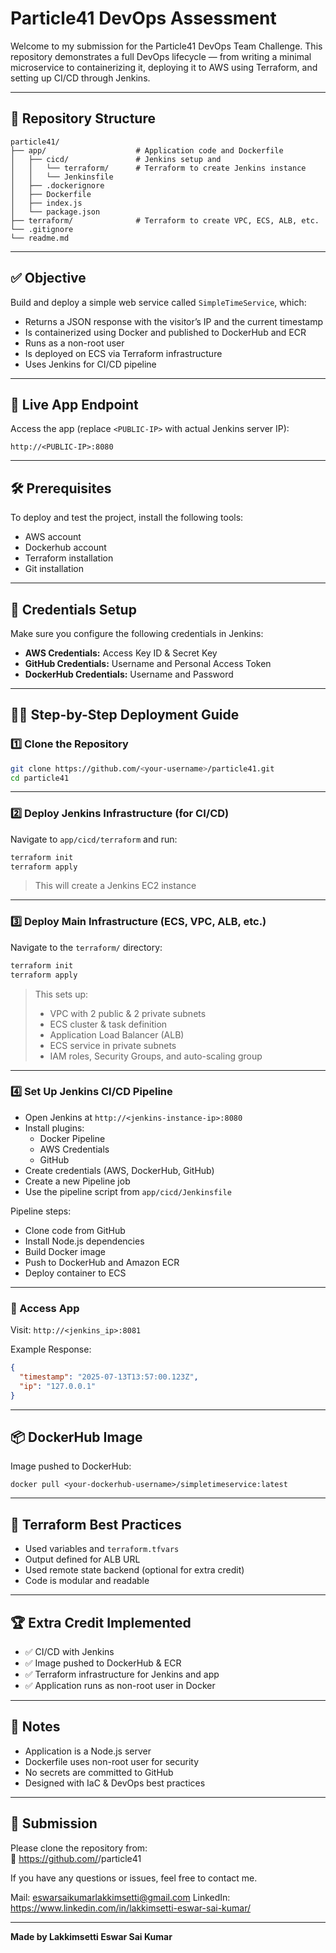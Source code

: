 
# Particle41 DevOps Assessment

Welcome to my submission for the Particle41 DevOps Team Challenge. This repository demonstrates a full DevOps lifecycle — from writing a minimal microservice to containerizing it, deploying it to AWS using Terraform, and setting up CI/CD through Jenkins.

---

## 📁 Repository Structure

```
particle41/
├── app/                    # Application code and Dockerfile
│   ├── cicd/               # Jenkins setup and 
│   │   └── terraform/      # Terraform to create Jenkins instance
│   │   └── Jenkinsfile     
│   ├── .dockerignore
│   ├── Dockerfile
│   ├── index.js
│   └── package.json
├── terraform/              # Terraform to create VPC, ECS, ALB, etc.
└── .gitignore
└── readme.md

```

---

## ✅ Objective

Build and deploy a simple web service called `SimpleTimeService`, which:

- Returns a JSON response with the visitor’s IP and the current timestamp
- Is containerized using Docker and published to DockerHub and ECR
- Runs as a non-root user
- Is deployed on ECS via Terraform infrastructure
- Uses Jenkins for CI/CD pipeline

---

## 🚀 Live App Endpoint

Access the app (replace `<PUBLIC-IP>` with actual Jenkins server IP):

```
http://<PUBLIC-IP>:8080
```

---

## 🛠️ Prerequisites

To deploy and test the project, install the following tools:

- AWS account
- Dockerhub account
- Terraform installation
- Git installation

---

## 🔐 Credentials Setup

Make sure you configure the following credentials in Jenkins:

- **AWS Credentials:** Access Key ID & Secret Key 
- **GitHub Credentials:** Username and Personal Access Token 
- **DockerHub Credentials:** Username and Password

---

## 🧑‍💻 Step-by-Step Deployment Guide

### 1️⃣ Clone the Repository

```bash
git clone https://github.com/<your-username>/particle41.git
cd particle41
```

---

### 2️⃣ Deploy Jenkins Infrastructure (for CI/CD)

Navigate to `app/cicd/terraform` and run:

```bash
terraform init
terraform apply
```

> This will create a Jenkins EC2 instance 

---

### 3️⃣ Deploy Main Infrastructure (ECS, VPC, ALB, etc.)

Navigate to the `terraform/` directory:

```bash
terraform init
terraform apply
```

> This sets up:
> - VPC with 2 public & 2 private subnets  
> - ECS cluster & task definition  
> - Application Load Balancer (ALB)  
> - ECS service in private subnets  
> - IAM roles, Security Groups, and auto-scaling group 

---

### 4️⃣ Set Up Jenkins CI/CD Pipeline

- Open Jenkins at `http://<jenkins-instance-ip>:8080`
- Install plugins:
  - Docker Pipeline
  - AWS Credentials
  - GitHub
- Create credentials (AWS, DockerHub, GitHub)
- Create a new Pipeline job
- Use the pipeline script from `app/cicd/Jenkinsfile`

Pipeline steps:
- Clone code from GitHub
- Install Node.js dependencies
- Build Docker image
- Push to DockerHub and Amazon ECR
- Deploy container to ECS 

---


### 🔎 Access App

Visit: `http://<jenkins_ip>:8081`

Example Response:

```json
{
  "timestamp": "2025-07-13T13:57:00.123Z",
  "ip": "127.0.0.1"
}
```

---

## 📦 DockerHub Image

Image pushed to DockerHub:
```
docker pull <your-dockerhub-username>/simpletimeservice:latest
```

---

## 📄 Terraform Best Practices

- Used variables and `terraform.tfvars`
- Output defined for ALB URL
- Used remote state backend (optional for extra credit)
- Code is modular and readable

---

## 🏆 Extra Credit Implemented

- ✅ CI/CD with Jenkins
- ✅ Image pushed to DockerHub & ECR
- ✅ Terraform infrastructure for Jenkins and app
- ✅ Application runs as non-root user in Docker

---

## 📌 Notes

- Application is a Node.js server
- Dockerfile uses non-root user for security
- No secrets are committed to GitHub
- Designed with IaC & DevOps best practices

---

## 📧 Submission

Please clone the repository from:  
🔗 https://github.com/<eswar-sai-kumar>/particle41

If you have any questions or issues, feel free to contact me.

Mail: eswarsaikumarlakkimsetti@gmail.com
LinkedIn: https://www.linkedin.com/in/lakkimsetti-eswar-sai-kumar/

---

**Made by Lakkimsetti Eswar Sai Kumar**
